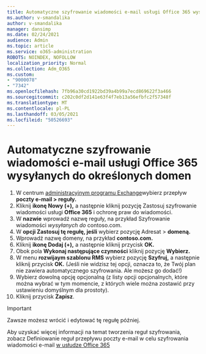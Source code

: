 ```yaml
---
title: Automatyczne szyfrowanie wiadomości e-mail usługi Office 365 wysyłanych do określonych domen
ms.author: v-smandalika
author: v-smandalika
manager: dansimp
ms.date: 02/24/2021
audience: Admin
ms.topic: article
ms.service: o365-administration
ROBOTS: NOINDEX, NOFOLLOW
localization_priority: Normal
ms.collection: Adm_O365
ms.custom:
- "9000078"
- "7342"
ms.openlocfilehash: 7fb96a30cd1922bd39a4b99a7ecd869622f3a466
ms.sourcegitcommit: c202c0df2d141e63f4f7eb13a56efbfc2f57348f
ms.translationtype: MT
ms.contentlocale: pl-PL
ms.lasthandoff: 03/05/2021
ms.locfileid: "50526693"
---
```

# <a name="automatically-encrypt-office-365-email-messages-sent-to-certain-domains"></a>Automatyczne szyfrowanie wiadomości e-mail usługi Office 365 wysyłanych do określonych domen

1. W centrum [administracyjnym programu Exchange](https://outlook.office365.com/ecp/)wybierz przepływ **poczty e-mail > reguły.** 
2. Kliknij **ikonę Nowy (+),** a następnie kliknij pozycję Zastosuj szyfrowanie wiadomości usługi **Office 365** i ochronę praw do wiadomości.
3. W **nazwie** wprowadź nazwę reguły, na przykład Szyfrowanie wiadomości *wysyłanych do* contoso.com.
4. W **opcji Zastosuj tę regułę, jeśli** wybierz pozycję Adresat > **domeną.** 
5. Wprowadź nazwę domeny, na przykład **contoso.com.**
6. Kliknij **ikonę Dodaj (+),** a następnie kliknij przycisk **OK.**
7. Obok pola **Wykonaj następujące czynności** kliknij pozycję **Wybierz.** 
8. W menu **rozwijaym szablonu RMS** wybierz pozycję **Szyfruj,** a następnie kliknij przycisk **OK.** (Jeśli nie widzisz tej opcji, oznacza to, że Twój plan nie zawiera automatycznego szyfrowania. Ale możesz go dodać!)
9. Wybierz dowolną opcję opcjonalną (z listy opcji opcjonalnych, które można wybrać w tym momencie, z których wiele można zostawić przy ustawieniu domyślnym dla prostoty).
10. Kliknij przycisk **Zapisz**.

> [!IMPORTANT]
> Zawsze możesz wrócić i edytować tę regułę później.

Aby uzyskać więcej informacji na temat tworzenia reguł szyfrowania, zobacz Definiowanie reguł przepływu poczty e-mail w celu szyfrowania wiadomości e-mail [w usłudze Office 365](https://docs.microsoft.com/microsoft-365/compliance/define-mail-flow-rules-to-encrypt-email)